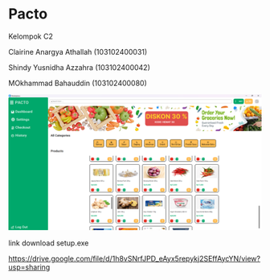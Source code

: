 # Pacto


Kelompok C2


Clairine Anargya Athallah (103102400031)

Shindy Yusnidha Azzahra (103102400042)

MOkhammad Bahauddin (103102400080)



![Screenshot](assets/images/screenshot_pacto.png)



link download setup.exe

https://drive.google.com/file/d/1h8vSNrfJPD_eAyx5repykj2SEffAycYN/view?usp=sharing
